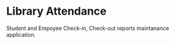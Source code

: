 # Library Attendance
<p>Student and Empoyee Check-in, Check-out reports maintanance application.</p>
